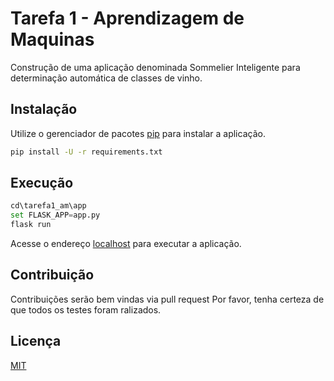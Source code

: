 # Tarefa 1 - Aprendizagem de Maquinas

Construção de uma aplicação denominada Sommelier Inteligente para determinação automática de classes de vinho.

## Instalação

Utilize o gerenciador de pacotes [pip](https://pip.pypa.io/en/stable/) para instalar a aplicação.

```bash
pip install -U -r requirements.txt
```

## Execução

```python
cd\tarefa1_am\app
set FLASK_APP=app.py
flask run
```
Acesse o endereço [localhost](http:\\localhost:5000) para executar a aplicação.

## Contribuição
Contribuições serão bem vindas via pull request
Por favor, tenha certeza de que todos os testes foram ralizados.

## Licença
[MIT](https://choosealicense.com/licenses/mit/)
